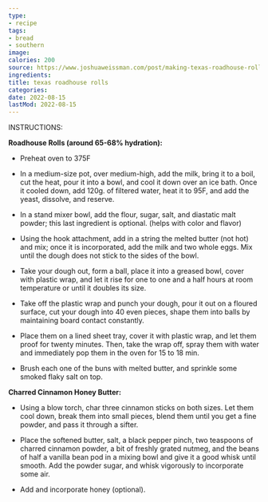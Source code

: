 ```yaml
---
type:
- recipe
tags:
- bread
- southern
image: 
calories: 200
source: https://www.joshuaweissman.com/post/making-texas-roadhouse-rolls-at-home-but-better
ingredients: 
title: texas roadhouse rolls
categories:
date: 2022-08-15
lastMod: 2022-08-15
---
```

INSTRUCTIONS:

**Roadhouse Rolls (around 65-68% hydration):**

  + Preheat oven to 375F

  + In a medium-size pot, over medium-high, add the milk, bring it to a boil, cut the heat, pour it into a bowl, and cool it down over an ice bath. Once it cooled down, add 120g. of filtered water, heat it to 95F, and add the yeast, dissolve, and reserve.

  + In a stand mixer bowl, add the flour, sugar,  salt, and diastatic malt powder; this last ingredient is optional. (helps with color and flavor)

  + Using the hook attachment, add in a string the melted butter (not hot) and mix; once it is incorporated, add the milk and two whole eggs. Mix until the dough does not stick to the sides of the bowl.

  + Take your dough out, form a ball, place it into a greased bowl, cover with plastic wrap, and let it rise for one to one and a half hours at room temperature or until it doubles its size.

  + Take off the plastic wrap and punch your dough, pour it out on a floured surface, cut your dough into 40 even pieces, shape them into balls by maintaining board contact constantly.

  + Place them on a lined sheet tray, cover it with plastic wrap, and let them proof for twenty minutes. Then, take the wrap off, spray them with water and immediately pop them in the oven for 15 to 18 min.

  + Brush each one of the buns with melted butter, and sprinkle some smoked flaky salt on top.

**Charred Cinnamon Honey Butter:**

  + Using a blow torch, char three cinnamon sticks on both sizes. Let them cool down, break them into small pieces, blend them until you get a fine powder, and pass it through a sifter.

  + Place the softened butter, salt, a black pepper pinch, two teaspoons of charred cinnamon powder, a bit of freshly grated nutmeg, and the beans of half a vanilla bean pod in a mixing bowl and give it a good whisk until smooth. Add the powder sugar, and whisk vigorously to incorporate some air.

  + Add and incorporate honey (optional).
